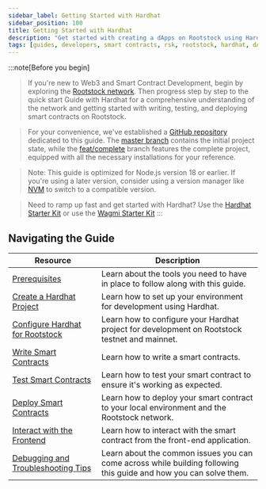 ```yaml
---
sidebar_label: Getting Started with Hardhat
sidebar_position: 100
title: Getting Started with Hardhat
description: "Get started with creating a dApps on Rootstock using Hardhat."
tags: [guides, developers, smart contracts, rsk, rootstock, hardhat, dApps, ethers]
---
```


:::note[Before you begin]

> If you're new to Web3 and Smart Contract Development, begin by exploring the [Rootstock network](/developers/blockchain-essentials/overview/). Then progress step by step to the quick start Guide with Hardhat for a comprehensive understanding of the network and getting started with writing, testing, and deploying smart contracts on Rootstock.

> For your convenience, we've established a [GitHub repository](https://github.com/rsksmart/rootstock-quick-start-guide) dedicated to this guide. The [master branch](https://github.com/rsksmart/rootstock-quick-start-guide/tree/master) contains the initial project state, while the [feat/complete](https://github.com/rsksmart/rootstock-quick-start-guide/tree/feat/complete) branch features the complete project, equipped with all the necessary installations for your reference.

> Note: This guide is optimized for Node.js version 18 or earlier. If you're using a later version, consider using a version manager like [NVM](https://github.com/nvm-sh/nvm/blob/master/README.md) to switch to a compatible version.

> Need to ramp up fast and get started with Hardhat? Use the [Hardhat Starter Kit](/developers/quickstart/hardhat) or use the [Wagmi Starter Kit](https://github.com/rsksmart/rsk-wagmi-starter-kit)
:::

## Navigating the Guide

| Resource                                                       | Description                                                                                    |
| ----------------------------------------------------------- | ---------------------------------------------------------------------------------------------- |
| [Prerequisites](/developers/requirements/) | Learn about the tools you need to have in place to follow along with this guide.|
| [Create a Hardhat Project](/developers/smart-contracts/hardhat/) | Learn how to set up your environment for development using Hardhat.|
| [Configure Hardhat for Rootstock](/developers/smart-contracts/hardhat/configure-hardhat-rootstock/) | Learn how to configure your Hardhat project for development on Rootstock testnet and mainnet.|
| [Write Smart Contracts](/developers/smart-contracts/hardhat/write-smart-contracts/) | Learn how to write a smart contracts.|
| [Test Smart Contracts](/developers/smart-contracts/hardhat/test-smart-contracts/) | Learn how to test your smart contract to ensure it's working as expected. |
| [Deploy Smart Contracts](/developers/smart-contracts/hardhat/deploy-smart-contracts/) | Learn how to deploy your smart contract to your local environment and the Rootstock network. |
| [Interact with the Frontend](/developers/smart-contracts/hardhat/interact-with-frontend/) | Learn how to interact with the smart contract from the front-end application. |
| [Debugging and Troubleshooting Tips](/developers/smart-contracts/hardhat/troubleshooting/) | Learn about the common issues you can come across while building following this guide and how you can solve them. |
